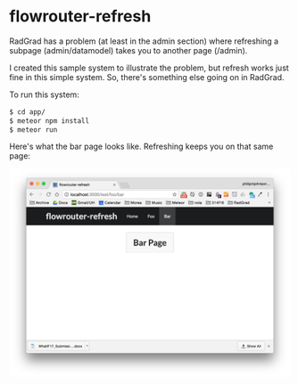 # flowrouter-refresh

RadGrad has a problem (at least in the admin section) where refreshing a subpage (admin/datamodel) takes you to another page (/admin). 

I created this sample system to illustrate the problem, but refresh works just fine in this simple system. So, there's something else going on in RadGrad.

To run this system:

```
$ cd app/
$ meteor npm install
$ meteor run
```

Here's what the bar page looks like. Refreshing keeps you on that same page:

![](flowrouter-refresh.png)
